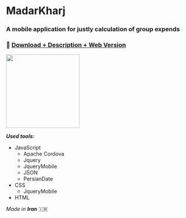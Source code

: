 # MadarKharj

### A mobile application for justly calculation of group expends

### 📲 [Download + Description + Web Version](https://mwxgaf.github.io/madarkharj)

<a href="https://myket.ir/app/ir.mwx.madarkharj?utm_source=search-ads-gift&utm_medium=cpc"><img src="https://myket.ir/core/images/logo/get2-fa-reflect-01.png" width="200"> </a>

***Used tools:***

* JavaScript
	* Apache Cordova
	* Jquery
	* JqueryMobile
	* JSON
	* PersianDate
* CSS
	* JqueryMobile
* HTML

_Made in ***Iran***_ :iran:
